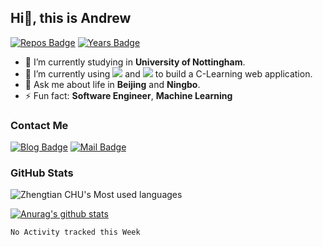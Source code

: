 ## Hi👋, this is Andrew 
[![Repos Badge](https://badges.pufler.dev/repos/lakerschampions)](https://badges.pufler.dev)
[![Years Badge](https://badges.pufler.dev/years/lakerschampions)](https://badges.pufler.dev)


- 🔭 I’m currently studying in **University of Nottingham**.
- 🌱 I’m currently using ![](https://img.shields.io/badge/-Node.js-green?style=flat-square&logo=nodedotjs) and ![](https://img.shields.io/badge/-MongoDB-green?style=flat-square&logo=mongodb) to build a C-Learning web application.
- 💬 Ask me about life in **Beijing** and **Ningbo**.
- ⚡ Fun fact: **Software Engineer**, **Machine Learning**
<!-- - 👯 I’m looking to collaborate on ...
- 🤔 I’m looking for help with ... -->


<!-- - 😄 Pronouns: ...-->




  
### Contact Me
[![Blog Badge](https://img.shields.io/badge/Blog-1.3k%20pageview-brightgreen)](https://lakerschampions.github.io/) 
[![Mail Badge](https://img.shields.io/badge/-chuzhengtian99@gmail.com-c14438?style=flat-square&logo=Gmail&logoColor=white&link=mailto:chuzhengtian99@gmail.com)](mailto:chuzhengtian99@gmail.com)

### GitHub Stats
![Zhengtian CHU's Most used languages](https://github-readme-stats.vercel.app/api/top-langs/?username=lakerschampions&layout=compact&langs_count=10)<br>

[![Anurag's github stats](https://github-readme-stats.vercel.app/api?username=lakerschampions)](https://github.com/lakerschampions/github-readme-stats)

<!--START_SECTION:waka-->
```text
No Activity tracked this Week
```
<!--END_SECTION:waka-->
